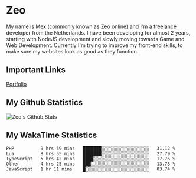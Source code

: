 # Zeo
My name is Mex (commonly known as Zeo online) and I'm a freelance developer from the Netherlands. I have been developing for almost 2 years, starting with NodeJS development and slowly moving towards Game and Web Development. Currently I'm trying to improve my front-end skills, to make sure my websites look as good as they function.

## Important Links
[Portfolio](https://zeodev.cc)

## My Github Statistics
![Zeo's Github Stats](https://github-readme-stats.vercel.app/api?username=zeo&count_private=true&show_icons=true&theme=onedark)

## My WakaTime Statistics
<!--START_SECTION:waka-->
```text
PHP          9 hrs 59 mins   ███████░░░░░░░░░░░░░░░░░░   31.12 % 
Lua          8 hrs 55 mins   ███████░░░░░░░░░░░░░░░░░░   27.79 % 
TypeScript   5 hrs 42 mins   ████░░░░░░░░░░░░░░░░░░░░░   17.76 % 
Other        4 hrs 25 mins   ███░░░░░░░░░░░░░░░░░░░░░░   13.78 % 
JavaScript   1 hr 11 mins    █░░░░░░░░░░░░░░░░░░░░░░░░   03.74 %
```
<!--END_SECTION:waka-->

